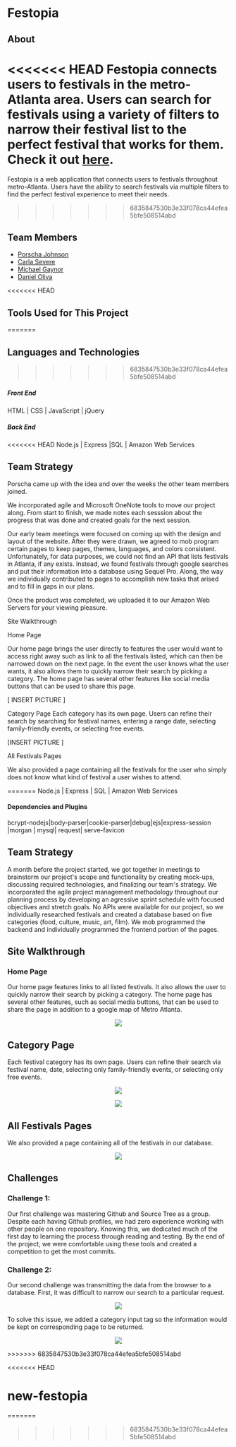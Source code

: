 # Festopia

## About
<<<<<<< HEAD
Festopia connects users to festivals in the metro-Atlanta area. Users can search for festivals using a variety of filters to narrow their festival list to the perfect festival that works for them. Check it out [here].
=======
Festopia is a web application that connects users to festivals throughout metro-Atlanta. Users have the ability to search festivals via multiple filters to find the perfect festival experience to meet their needs. 
>>>>>>> 6835847530b3e33f078ca44efea5bfe508514abd


## Team Members
- [Porscha Johnson]
- [Carla Severe]
- [Michael Gaynor]
- [Daniel Oliva]


<<<<<<< HEAD
## Tools Used for This Project
=======
## Languages and Technologies
>>>>>>> 6835847530b3e33f078ca44efea5bfe508514abd


##### Front End

HTML |  CSS | JavaScript | jQuery 

##### Back End

<<<<<<< HEAD
 Node.js | Express |SQL | Amazon Web Services


## Team Strategy

Porscha came up with the idea and over the weeks the other team members joined. 

We incorporated agile and Microsoft OneNote tools to move our project along. From start to finish, we made notes each sesssion about the progress that was done and created goals for the next session.

Our early team meetings were focused on coming up with the design and layout of the website. After they were drawn, we agreed to mob program certain pages to keep pages, themes, languages, and colors consistent. Unfortunately, for data purposes, we could not find an API that lists festivals in Atlanta, if any exists. Instead, we found festivals through google searches and put their information into a database using Sequel Pro. Along, the way we individually contributed to pages to accomplish new tasks that arised and to fill in gaps in our plans.

Once the product was completed, we uploaded it to our Amazon Web Servers for your viewing pleasure.


Site Walkthrough

Home Page

Our home page brings the user directly to features the user would want to access right away such as link to all the festivals listed, which can then be narrowed down on the next page. In the event the user knows what the user wants, it also allows them to quickly narrow their search by picking a category. The home page has several other features like social media buttons that can be used to share this page. 


[ INSERT PICTURE ]



Category Page
Each category has its own page. Users can refine their search by searching for festival names, entering a range date, selecting family-friendly events, or selecting free events. 



[INSERT PICTURE ]


All Festivals Pages

We also provided a page containing all the festivals for the user who simply does not know what kind of festival a user wishes to attend. 

=======
 Node.js | Express | SQL | Amazon Web Services

#### Dependencies and Plugins
 bcrypt-nodejs|body-parser|cookie-parser|debug|ejs|express-session |morgan | mysql| request|
 serve-favicon

## Team Strategy

A month before the project started, we got together in meetings to brainstorm our project's scope and functionality by creating mock-ups, discussing required technologies, and finalizing our team's strategy. We incorporated the agile project management methodology throughout our planning process by developing an agressive sprint schedule with focused objectives and stretch goals. No APIs were available for our project, so we individually researched festivals and created a database based on five categories (food, culture, music, art, film). We mob programmed the backend and individually programmed the frontend portion of the pages. 



## Site Walkthrough


### Home Page


Our home page features links to all listed festivals. It also allows the user to quickly narrow their search by picking a category. The home page has several other features, such as social media buttons, that can be used to share the page in addition to a google map of Metro Atlanta. 

<p align='center'>
	<img src="public/Images/screenshots/fest_homepage.png">
</p>


## Category Page
Each festival category has its own page. Users can refine their search via festival name, date, selecting only family-friendly events, or selecting only free events. 

<p align='center'>
	<img src="public/Images/screenshots/music.png">
</p>


<p align='center'>
	<img src="public/Images/screenshots/film.png">
</p>




 
## All Festivals Pages

We also provided a page containing all of the festivals in our database.

<p align='center'>
	<img src="public/Images/screenshots/allfest.png">
</p>

## Challenges

### Challenge 1:
Our first challenge was mastering Github and Source Tree as a group. Despite each having Github profiles, we had zero experience working with other people on one repository. Knowing this, we dedicated much of the first day to learning the process through reading and testing. By the end of the project, we were comfortable using these tools and created a competition to get the most commits. 


### Challenge 2:
Our second challenge was transmitting the data from the browser to a database. First, it was difficult to narrow our search to a particular request. 
<p align='center'>
	<img src="public/Images/Festopia-problem1.png">
</p>


To solve this issue, we added a category input tag so the information would be kept on corresponding page to be returned.
	<p align='center'>
	<img src="public/Images/Festopia-solution1.png">
</p>
>>>>>>> 6835847530b3e33f078ca44efea5bfe508514abd

[Porscha Johnson]:<https://github.com/Porscha07>
[Carla Severe]: <https://github.com/csevere>
[Michael Gaynor]: <https://github.com/MichaelGaynor>
[Daniel Oliva]: <https://github.com/kalgcny09>
[here]:<>
<<<<<<< HEAD
# new-festopia
=======
>>>>>>> 6835847530b3e33f078ca44efea5bfe508514abd
